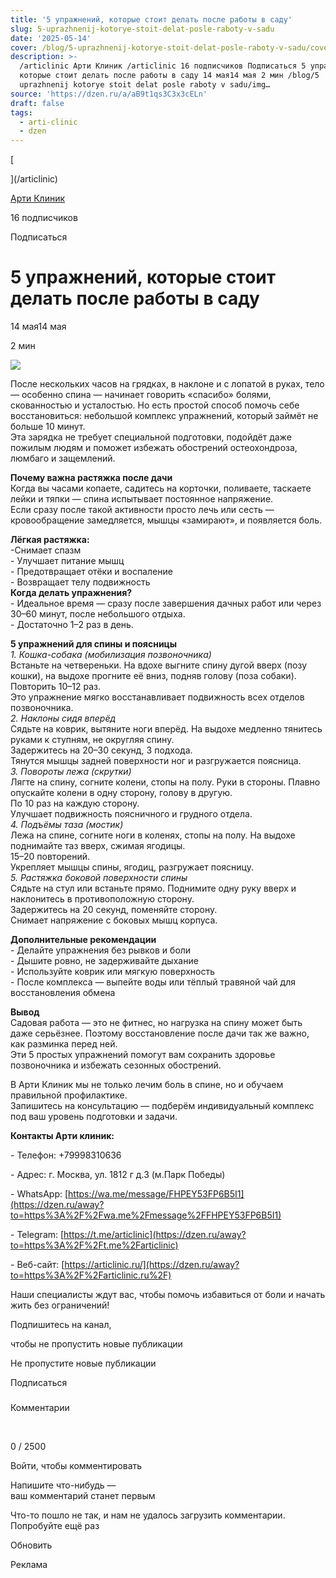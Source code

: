 ```yaml
---
title: '5 упражнений, которые стоит делать после работы в саду'
slug: 5-uprazhnenij-kotorye-stoit-delat-posle-raboty-v-sadu
date: '2025-05-14'
cover: /blog/5-uprazhnenij-kotorye-stoit-delat-posle-raboty-v-sadu/cover.jpg
description: >-
  /articlinic Арти Клиник /articlinic 16 подписчиков Подписаться 5 упражнений,
  которые стоит делать после работы в саду 14 мая14 мая 2 мин /blog/5
  uprazhnenij kotorye stoit delat posle raboty v sadu/img…
source: 'https://dzen.ru/a/aB9t1qs3C3x3cELn'
draft: false
tags:
  - arti-clinic
  - dzen
---
```

[

](/articlinic)

[Арти Клиник](/articlinic)

16 подписчиков

Подписаться

# 5 упражнений, которые стоит делать после работы в саду

14 мая14 мая

2 мин

![](/blog/5-uprazhnenij-kotorye-stoit-delat-posle-raboty-v-sadu/img-0.jpg)

После нескольких часов на грядках, в наклоне и с лопатой в руках, тело — особенно спина — начинает говорить «спасибо» болями, скованностью и усталостью. Но есть простой способ помочь себе восстановиться: небольшой комплекс упражнений, который займёт не больше 10 минут.  
Эта зарядка не требует специальной подготовки, подойдёт даже пожилым людям и поможет избежать обострений остеохондроза, люмбаго и защемлений.  
  
**Почему важна растяжка после дачи**  
Когда вы часами копаете, садитесь на корточки, поливаете, таскаете лейки и тяпки — спина испытывает постоянное напряжение.  
Если сразу после такой активности просто лечь или сесть — кровообращение замедляется, мышцы «замирают», и появляется боль.  
  
**Лёгкая растяжка:**  
\-Снимает спазм  
\- Улучшает питание мышц  
\- Предотвращает отёки и воспаление  
\- Возвращает телу подвижность  
**Когда делать упражнения?**  
\- Идеальное время — сразу после завершения дачных работ или через 30–60 минут, после небольшого отдыха.  
\- Достаточно 1–2 раз в день.  
  
**5 упражнений для спины и поясницы**  
_1\. Кошка-собака (мобилизация позвоночника)_  
Встаньте на четвереньки. На вдохе выгните спину дугой вверх (позу кошки), на выдохе прогните её вниз, подняв голову (поза собаки).  
Повторить 10–12 раз.  
Это упражнение мягко восстанавливает подвижность всех отделов позвоночника.  
_2\. Наклоны сидя вперёд_  
Сядьте на коврик, вытяните ноги вперёд. На выдохе медленно тянитесь руками к ступням, не округляя спину.  
Задержитесь на 20–30 секунд, 3 подхода.  
Тянутся мышцы задней поверхности ног и разгружается поясница.  
_3\. Повороты лежа (скрутки)_  
Лягте на спину, согните колени, стопы на полу. Руки в стороны. Плавно опускайте колени в одну сторону, голову в другую.  
По 10 раз на каждую сторону.  
Улучшает подвижность поясничного и грудного отдела.  
_4\. Подъёмы таза (мостик)_  
Лежа на спине, согните ноги в коленях, стопы на полу. На выдохе поднимайте таз вверх, сжимая ягодицы.  
15–20 повторений.  
Укрепляет мышцы спины, ягодиц, разгружает поясницу.  
_5\. Растяжка боковой поверхности спины_  
Сядьте на стул или встаньте прямо. Поднимите одну руку вверх и наклонитесь в противоположную сторону.  
Задержитесь на 20 секунд, поменяйте сторону.  
Снимает напряжение с боковых мышц корпуса.  
  
**Дополнительные рекомендации**  
\- Делайте упражнения без рывков и боли  
\- Дышите ровно, не задерживайте дыхание  
\- Используйте коврик или мягкую поверхность  
\- После комплекса — выпейте воды или тёплый травяной чай для восстановления обмена  
  
**Вывод**  
Садовая работа — это не фитнес, но нагрузка на спину может быть даже серьёзнее. Поэтому восстановление после дачи так же важно, как разминка перед ней.  
Эти 5 простых упражнений помогут вам сохранить здоровье позвоночника и избежать сезонных обострений.  
  
В Арти Клиник мы не только лечим боль в спине, но и обучаем правильной профилактике.  
Запишитесь на консультацию — подберём индивидуальный комплекс под ваш уровень подготовки и задачи.  

**Контакты Арти клиник:**

\- Телефон: +79998310636

\- Адрес: г. Москва, ул. 1812 г д.3 (м.Парк Победы)

\- WhatsApp: [https://wa.me/message/FHPEY53FP6B5I1](https://dzen.ru/away?to=https%3A%2F%2Fwa.me%2Fmessage%2FFHPEY53FP6B5I1)

\- Telegram: [https://t.me/articlinic](https://dzen.ru/away?to=https%3A%2F%2Ft.me%2Farticlinic)

\- Веб-сайт: [https://articlinic.ru/](https://dzen.ru/away?to=https%3A%2F%2Farticlinic.ru%2F)

Наши специалисты ждут вас, чтобы помочь избавиться от боли и начать жить без ограничений!

Подпишитесь на канал,

чтобы не пропустить новые публикации

Не пропустите новые публикации

Подписаться

### 

Комментарии

⁠

0 / 2500

Войти, чтобы комментировать

Напишите что-нибудь —  
ваш комментарий станет первым

Что-то пошло не так, и нам не удалось загрузить комментарии. Попробуйте ещё раз

Обновить

Реклама

